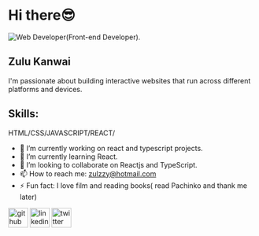 # Hi there:sunglasses:
![Web Developer(Front-end Developer).](https://github.com/ZulurangK/Zulurang/blob/main/Grey%20Business%20Quote%20Banner.png)

## Zulu Kanwai
I'm passionate about building interactive websites that run across different platforms and devices.

## Skills: 
HTML/CSS/JAVASCRIPT/REACT/

- 🔭 I’m currently working on react and typescript projects.
- 🌱 I’m currently learning React.
- 👯 I’m looking to collaborate on Reactjs and TypeScript. 
- 📫 How to reach me: zulzzy@hotmail.com 
- ⚡ Fun fact: I love film and reading books( read Pachinko and thank me later)  



[<img src='https://cdn.jsdelivr.net/npm/simple-icons@3.0.1/icons/github.svg' alt='github' height='40'>](https://github.com/https://github.com/ZulurangK/)  [<img src='https://cdn.jsdelivr.net/npm/simple-icons@3.0.1/icons/linkedin.svg' alt='linkedin' height='40'>](https://www.linkedin.com/in/https://www.linkedin.com/in/miss-zulurang-kyana-kanwai-mcmi//)  [<img src='https://cdn.jsdelivr.net/npm/simple-icons@3.0.1/icons/twitter.svg' alt='twitter' height='40'>](https://twitter.com/https://www.twitter.com/ZKanwai/)  


